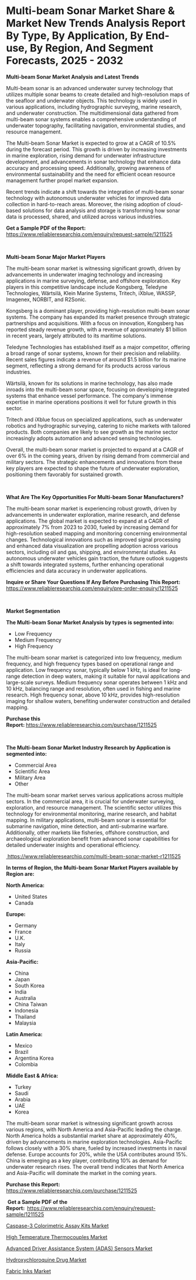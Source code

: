<p><h1>Multi-beam Sonar Market Share & Market New Trends Analysis Report By Type, By Application, By End-use, By Region, And Segment Forecasts, 2025 - 2032</h1></p><p><strong>Multi-beam Sonar Market Analysis and Latest Trends</strong></p>
<p><p>Multi-beam sonar is an advanced underwater survey technology that utilizes multiple sonar beams to create detailed and high-resolution maps of the seafloor and underwater objects. This technology is widely used in various applications, including hydrographic surveying, marine research, and underwater construction. The multidimensional data gathered from multi-beam sonar systems enables a comprehensive understanding of underwater topography, facilitating navigation, environmental studies, and resource management.</p><p>The Multi-beam Sonar Market is expected to grow at a CAGR of 10.5% during the forecast period. This growth is driven by increasing investments in marine exploration, rising demand for underwater infrastructure development, and advancements in sonar technology that enhance data accuracy and processing speed. Additionally, growing awareness of environmental sustainability and the need for efficient ocean resource management further propel market expansion. </p><p>Recent trends indicate a shift towards the integration of multi-beam sonar technology with autonomous underwater vehicles for improved data collection in hard-to-reach areas. Moreover, the rising adoption of cloud-based solutions for data analysis and storage is transforming how sonar data is processed, shared, and utilized across various industries.</p></p>
<p><strong>Get a Sample PDF of the Report:&nbsp;</strong> <a href="https://www.reliableresearchiq.com/enquiry/request-sample/1211525?utm_campaign=973&utm_medium=2&utm_source=Github&utm_content=ia&utm_term=24032025&utm_id=multi-beam-sonar">https://www.reliableresearchiq.com/enquiry/request-sample/1211525</a></p>
<p>&nbsp;</p>
<p><strong>Multi-beam Sonar Major Market Players</strong></p>
<p><p>The multi-beam sonar market is witnessing significant growth, driven by advancements in underwater imaging technology and increasing applications in marine surveying, defense, and offshore exploration. Key players in this competitive landscape include Kongsberg, Teledyne Technologies, Wärtsilä, Klein Marine Systems, Tritech, iXblue, WASSP, Imagenex, NORBIT, and R2Sonic.</p><p>Kongsberg is a dominant player, providing high-resolution multi-beam sonar systems. The company has expanded its market presence through strategic partnerships and acquisitions. With a focus on innovation, Kongsberg has reported steady revenue growth, with a revenue of approximately $1 billion in recent years, largely attributed to its maritime solutions.</p><p>Teledyne Technologies has established itself as a major competitor, offering a broad range of sonar systems, known for their precision and reliability. Recent sales figures indicate a revenue of around $1.5 billion for its marine segment, reflecting a strong demand for its products across various industries.</p><p>Wärtsilä, known for its solutions in marine technology, has also made inroads into the multi-beam sonar space, focusing on developing integrated systems that enhance vessel performance. The company's immense expertise in marine operations positions it well for future growth in this sector.</p><p>Tritech and iXblue focus on specialized applications, such as underwater robotics and hydrographic surveying, catering to niche markets with tailored products. Both companies are likely to see growth as the marine sector increasingly adopts automation and advanced sensing technologies.</p><p>Overall, the multi-beam sonar market is projected to expand at a CAGR of over 6% in the coming years, driven by rising demand from commercial and military sectors. The strategic enhancements and innovations from these key players are expected to shape the future of underwater exploration, positioning them favorably for sustained growth.</p></p>
<p>&nbsp;</p>
<p><strong>What Are The Key Opportunities For Multi-beam Sonar Manufacturers?</strong></p>
<p><p>The multi-beam sonar market is experiencing robust growth, driven by advancements in underwater exploration, marine research, and defense applications. The global market is expected to expand at a CAGR of approximately 7% from 2023 to 2030, fueled by increasing demand for high-resolution seabed mapping and monitoring concerning environmental changes. Technological innovations such as improved signal processing and enhanced data visualization are propelling adoption across various sectors, including oil and gas, shipping, and environmental studies. As autonomous underwater vehicles gain traction, the future outlook suggests a shift towards integrated systems, further enhancing operational efficiencies and data accuracy in underwater applications.</p></p>
<p><strong>Inquire or Share Your Questions If Any Before Purchasing This Report:</strong> <a href="https://www.reliableresearchiq.com/enquiry/pre-order-enquiry/1211525?utm_campaign=973&utm_medium=2&utm_source=Github&utm_content=ia&utm_term=24032025&utm_id=multi-beam-sonar">https://www.reliableresearchiq.com/enquiry/pre-order-enquiry/1211525</a></p>
<p>&nbsp;</p>
<p><strong>Market Segmentation</strong></p>
<p><strong>The Multi-beam Sonar Market Analysis by types is segmented into:</strong></p>
<p><ul><li>Low Frequency</li><li>Medium Frequency</li><li>High Frequency</li></ul></p>
<p><p>The multi-beam sonar market is categorized into low frequency, medium frequency, and high frequency types based on operational range and application. Low frequency sonar, typically below 1 kHz, is ideal for long-range detection in deep waters, making it suitable for naval applications and large-scale surveys. Medium frequency sonar operates between 1 kHz and 10 kHz, balancing range and resolution, often used in fishing and marine research. High frequency sonar, above 10 kHz, provides high-resolution imaging for shallow waters, benefiting underwater construction and detailed mapping.</p></p>
<p><strong>Purchase this Report:&nbsp;</strong><a href="https://www.reliableresearchiq.com/purchase/1211525?utm_campaign=973&utm_medium=2&utm_source=Github&utm_content=ia&utm_term=24032025&utm_id=multi-beam-sonar">https://www.reliableresearchiq.com/purchase/1211525</a></p>
<p>&nbsp;</p>
<p><strong>The Multi-beam Sonar Market Industry Research by Application is segmented into:</strong></p>
<p><ul><li>Commercial Area</li><li>Scientific Area</li><li>Military Area</li><li>Other</li></ul></p>
<p><p>The multi-beam sonar market serves various applications across multiple sectors. In the commercial area, it is crucial for underwater surveying, exploration, and resource management. The scientific sector utilizes this technology for environmental monitoring, marine research, and habitat mapping. In military applications, multi-beam sonar is essential for submarine navigation, mine detection, and anti-submarine warfare. Additionally, other markets like fisheries, offshore construction, and archaeological exploration benefit from advanced sonar capabilities for detailed underwater insights and operational efficiency.</p></p>
<p><a href="https://www.reliableresearchiq.com/multi-beam-sonar-market-r1211525?utm_campaign=973&utm_medium=2&utm_source=Github&utm_content=ia&utm_term=24032025&utm_id=multi-beam-sonar">&nbsp;https://www.reliableresearchiq.com/multi-beam-sonar-market-r1211525</a></p>
<p><strong>In terms of Region, the Multi-beam Sonar Market Players available by Region are:</strong></p>
<p>
    <p> <strong> North America: </strong>
        <ul>
            <li>United States</li>
            <li>Canada</li>
        </ul>
        </p> 
    <p> <strong> Europe: </strong>
        <ul>
            <li>Germany</li>
            <li>France</li>
            <li>U.K.</li>
            <li>Italy</li>
            <li>Russia</li>
        </ul>
        </p> 
    <p> <strong> Asia-Pacific: </strong>
        <ul>
            <li>China</li>
            <li>Japan</li>
            <li>South Korea</li>
            <li>India</li>
            <li>Australia</li>
            <li>China Taiwan</li>
            <li>Indonesia</li>
            <li>Thailand</li>
            <li>Malaysia</li>
        </ul>
        </p> 
    <p> <strong> Latin America: </strong>
        <ul>
            <li>Mexico</li>
            <li>Brazil</li>
            <li>Argentina Korea</li>
            <li>Colombia</li>
        </ul>
        </p> 
    <p> <strong> Middle East & Africa: </strong>
        <ul>
            <li>Turkey</li>
            <li>Saudi</li>
            <li>Arabia</li>
            <li>UAE</li>
            <li>Korea</li>
        </ul>
    </p>
    </p>
<p><p>The multi-beam sonar market is witnessing significant growth across various regions, with North America and Asia-Pacific leading the charge. North America holds a substantial market share at approximately 40%, driven by advancements in marine exploration technologies. Asia-Pacific follows closely with a 30% share, fueled by increased investments in naval defense. Europe accounts for 20%, while the USA contributes around 15%. China is emerging as a key player, contributing 10% as demand for underwater research rises. The overall trend indicates that North America and Asia-Pacific will dominate the market in the coming years.</p></p>
<p><strong>Purchase this Report: </strong><a href="https://www.reliableresearchiq.com/purchase/1211525?utm_campaign=973&utm_medium=2&utm_source=Github&utm_content=ia&utm_term=24032025&utm_id=multi-beam-sonar">https://www.reliableresearchiq.com/purchase/1211525</a></p>
<p>&nbsp;<strong>Get a Sample PDF of the Report:&nbsp;&nbsp;</strong><a href="https://www.reliableresearchiq.com/enquiry/request-sample/1211525?utm_campaign=973&utm_medium=2&utm_source=Github&utm_content=ia&utm_term=24032025&utm_id=multi-beam-sonar">https://www.reliableresearchiq.com/enquiry/request-sample/1211525</a></p>
<p><strong></strong></p>
<p><p><a href="https://github.com/ritooesiaba/Market-Research-Report-List-1/blob/main/caspase-3-colorimetric-assay-kits-market.md?utm_campaign=973&utm_medium=2&utm_source=Github&utm_content=ia&utm_term=24032025&utm_id=multi-beam-sonar">Caspase-3 Colorimetric Assay Kits Market</a></p><p><a href="https://github.com/hedbomkrahe/Market-Research-Report-List-1/blob/main/high-temperature-thermocouples-market.md?utm_campaign=973&utm_medium=2&utm_source=Github&utm_content=ia&utm_term=24032025&utm_id=multi-beam-sonar">High Temperature Thermocouples Market</a></p><p><a href="https://github.com/nkbaroga/Market-Research-Report-List-1/blob/main/advanced-driver-assistance-system-adas-sensors-market.md?utm_campaign=973&utm_medium=2&utm_source=Github&utm_content=ia&utm_term=24032025&utm_id=multi-beam-sonar">Advanced Driver Assistance System (ADAS) Sensors Market</a></p><p><a href="https://github.com/sawrovpipolo/Market-Research-Report-List-1/blob/main/hydroxychloroquine-drug-market.md?utm_campaign=973&utm_medium=2&utm_source=Github&utm_content=ia&utm_term=24032025&utm_id=multi-beam-sonar">Hydroxychloroquine Drug Market</a></p><p><a href="https://github.com/elvutedipela/Market-Research-Report-List-1/blob/main/fabric-inks-market.md?utm_campaign=973&utm_medium=2&utm_source=Github&utm_content=ia&utm_term=24032025&utm_id=multi-beam-sonar">Fabric Inks Market</a></p></p>
